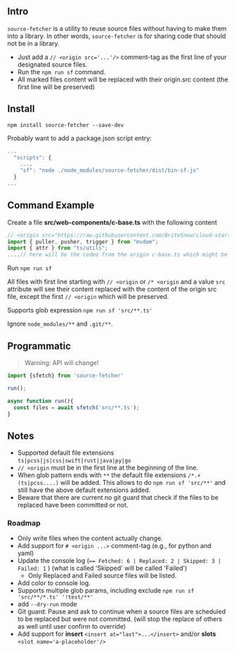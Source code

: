 ## Intro 

`source-fetcher` is a utility to reuse source files without having to make them into a library. In other words, `source-fetcher` is for sharing code that should not be in a library.

- Just add a `// <origin src='...'/>` comment-tag as the first line of your designated source files.
- Run the `npm run sf` command.
- All marked files content will be replaced with their origin.src content (the first line will be preserved)


## Install

`npm install source-fetcher --save-dev`

Probably want to add a package.json script entry:

```js
...
  "scripts": {
    ...,
    "sf": "node ./node_modules/source-fetcher/dist/bin-sf.js"
  }
...
```

## Command Example

Create a file **src/web-components/c-base.ts** with the following content

```ts
// <origin src="https://raw.githubusercontent.com/BriteSnow/cloud-starter/master/frontends/web/src/web-components/c-base.ts " />
import { puller, pusher, trigger } from "mvdom";
import { attr } from "ts/utils";
....// here will be the codeo from the origin c-base.ts which might be stale
```

Run `npm run sf` 

All files with first line starting with `// <origin` or `/* <origin` and a value `src` attribute will see their content replaced with the content of the origin src file, except the first `// <origin` which will be preserved. 

Supports glob expression `npm run sf 'src/**.ts'` 

Ignore `node_modules/**` and `.git/**`.

## Programmatic

> Warning: API will change! 

```js
import {sfetch} from 'source-fetcher'

run();

async function run(){
  const files = await sfetch('src/**.ts');
}

```

## Notes

- Supported default file extensions `ts|pcss|js|css|swift|rust|java|py|go`
- `// <origin` must be in the first line at the beginning of the line.
- When glob pattern ends with `**` the default file extensions `/*.+(ts|pcss....)` will be added. This allows to do `npm run sf 'src/**'` and still have the above default extensions added.
- Beware that there are current no  git guard that check if the files to be replaced have been committed or not. 


### Roadmap

- Only write files when the content actually change. 
- Add support for `# <origin ...>` comment-tag (e.g., for python and yaml)
- Update the console log (`== Fetched: 6 | Replaced: 2 | Skipped: 3 | Failed: 1` ) (what is called 'Skipped' will be called 'Failed')
  - Only Replaced and Failed source files will be listed. 
- Add color to console log.
- Supports multiple glob params, including exclude `npm run sf 'src/**/*.ts' '!test/**'`
- add `--dry-run` mode
- Git guard: Pause and ask to continue when a source files are scheduled to be replaced but were not committed. (will stop the replace of others as well until user confirm to override)
- Add support for **insert** `<insert at="last">...</insert>` and/or **slots** `<slot name='a-placeholder'/>` 


